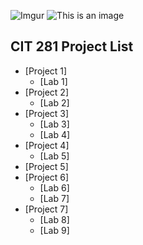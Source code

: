 ![Imgur](https://i.imgur.com/ckdcD0Y.jpg)
![This is an image](https://myoctocat.com/assets/images/base-octocat.svg)
## CIT 281 Project List
- [Project 1]
  - [Lab 1]
- [Project 2]
  - [Lab 2]
- [Project 3]
  - [Lab 3]
  - [Lab 4]
- [Project 4]
  - [Lab 5]
- [Project 5]
- [Project 6]
  - [Lab 6]
  - [Lab 7]
- [Project 7]
  - [Lab 8]
  - [Lab 9]











